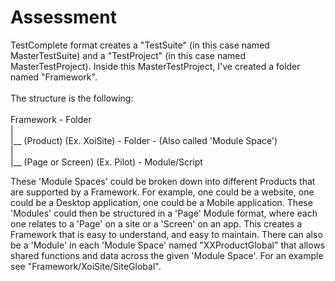 # Assessment

TestComplete format creates a "TestSuite" (in this case named MasterTestSuite) and a "TestProject" (in this case named MasterTestProject).
Inside this MasterTestProject, I've created a folder named "Framework". <br />
<br />
The structure is the following: <br />
<br />
Framework - Folder <br />
| <br />
|__ (Product) (Ex. XoiSite) - Folder - (Also called 'Module Space') <br />
     | <br />
     |__ (Page or Screen) (Ex. Pilot) - Module/Script <br />

These 'Module Spaces' could be broken down into different Products that are supported by a Framework.
For example, one could be a website, one could be a Desktop application, one could be a Mobile application.
These 'Modules' could then be structured in a 'Page' Module format, where each one relates to a 'Page' on a site or a 'Screen' on an app.
This creates a Framework that is easy to understand, and easy to maintain. There can also be a 'Module' in each 'Module Space' named "XXProductGlobal" that allows shared functions and data across the given 'Module Space'.
For an example see "Framework/XoiSite/SiteGlobal".
